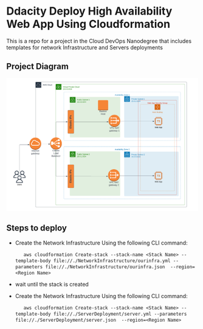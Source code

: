 # Ddacity Deploy High Availability Web App Using Cloudformation
This is a repo for a project in the Cloud DevOps Nanodegree that includes templates for network Infrastructure and Servers deployments

## Project Diagram
![Project Diagram](https://github.com/Moemad-711/udacity-deploy-web-app-cloudformation/blob/main/ProjectDiagram.png) 

## Steps to deploy
- Create the Network Infrastructure Using the following CLI command: 
  ```console 
     aws cloudformation Create-stack --stack-name <Stack Name> --template-body file://./NetworkInfrastructure/ourinfra.yml --parameters file://./NetworkInfrastructure/ourinfra.json  --region=<Region Name>
  ```
- wait until the stack is created

- Create the Network Infrastructure Using the following CLI command: 
  ```console 
     aws cloudformation Create-stack --stack-name <Stack Name> --template-body file://./ServerDeployment/server.yml --parameters file://./ServerDeployment/server.json  --region=<Region Name>
  ```
